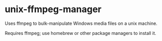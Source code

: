 # unix-ffmpeg-manager
Uses ffmpeg to bulk-manipulate Windows media files on a unix machine.

Requires ffmpeg; use homebrew or other package managers to install it.
